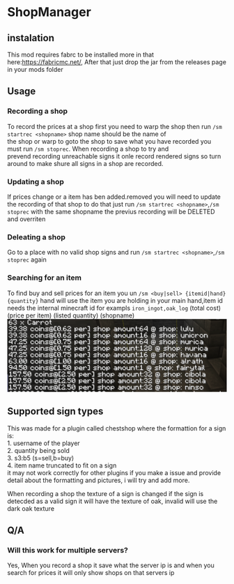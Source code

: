 # ShopManager

## instalation
  This mod requires fabrc to be installed more in that here:https://fabricmc.net/, After that just drop the jar from the releases page in your mods folder
  
## Usage

   ### Recording a shop
   To record the prices at a shop first you need to warp the shop then run `/sm startrec <shopname>` shop name should be the name of   
   the shop or warp to goto the shop to save what you have recorded you must run `/sm stoprec`. When recording a shop to try and    
   prevend recording unreachable signs it onle record rendered signs so turn around to make shure all signs in a shop are recorded.
   
   ### Updating a shop
   If prices change or a item has ben added.removed you will need to update the recording of that shop to do that just run 
   `/sm startrec <shopname>`,`/sm stoprec` with the same shopname the previus recording will be DELETED and overriten
   
   ### Deleating a shop
   Go to a place with no valid shop signs and run `/sm startrec <shopname>`,`/sm stoprec` again
   
   ### Searching for an item
   To find buy and sell prices for an item you un `/sm <buy|sell> {itemid|hand} {quantity}` hand will use the item you are holding in        your main hand,item id needs the internal minecraft id for exampls `iron_ingot,oak_log`
(total cost) (price per item) (listed quantity) (shopname)
![Alt text](/Capture.PNG?raw=true )

## Supported sign types 
  This was made for a plugin called chestshop where the formattion for a sign is:\
    1. username of the player\
    2. quantity being sold\
    3. s3:b5 (s=sell,b=buy)\
    4. item name truncated to fit on a sign\
  it may not work correctly for other plugins if you make a issue and provide detail about the formatting and pictures, i will try and 
  add more.

  When recording a shop the texture of a sign is changed if the sign is detecded as a valid sign it will have the texture of oak,
  invalid will use the dark oak texture

## Q/A
  ### Will this work for multiple servers?
  Yes, When you record a shop it save what the server ip is and when you search for prices it will only show shops on that servers ip
  
  
  
  

